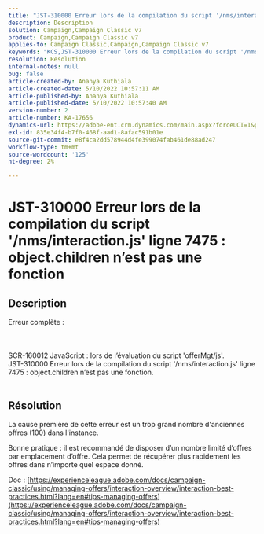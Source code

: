 ```yaml
---
title: "JST-310000 Erreur lors de la compilation du script '/nms/interaction.js' ligne 7475 : object.children n’est pas une fonction"
description: Description
solution: Campaign,Campaign Classic v7
product: Campaign,Campaign Classic v7
applies-to: Campaign Classic,Campaign,Campaign Classic v7
keywords: "KCS,JST-310000 Erreur lors de la compilation du script '/nms/interaction.js' ligne 7475 : object.children n’est pas une fonction"
resolution: Resolution
internal-notes: null
bug: false
article-created-by: Ananya Kuthiala
article-created-date: 5/10/2022 10:57:11 AM
article-published-by: Ananya Kuthiala
article-published-date: 5/10/2022 10:57:40 AM
version-number: 2
article-number: KA-17656
dynamics-url: https://adobe-ent.crm.dynamics.com/main.aspx?forceUCI=1&pagetype=entityrecord&etn=knowledgearticle&id=d9e69ff0-4fd0-ec11-a7b5-0022480a8e40
exl-id: 835e34f4-b7f0-468f-aad1-8afac591b01e
source-git-commit: e8f4ca2dd578944d4fe399074fab461de88ad247
workflow-type: tm+mt
source-wordcount: '125'
ht-degree: 2%

---
```


# JST-310000 Erreur lors de la compilation du script &#39;/nms/interaction.js&#39; ligne 7475 : object.children n’est pas une fonction

## Description

Erreur complète :<br><br> <br><br>SCR-160012 JavaScript : lors de l’évaluation du script &#39;offerMgt/js&#39;.
<br>JST-310000 Erreur lors de la compilation du script &#39;/nms/interaction.js&#39; ligne 7475 : object.children n’est pas une fonction.
<br> 

## Résolution


La cause première de cette erreur est un trop grand nombre d&#39;anciennes offres (100) dans l&#39;instance.

Bonne pratique : il est recommandé de disposer d’un nombre limité d’offres par emplacement d’offre. Cela permet de récupérer plus rapidement les offres dans n’importe quel espace donné.

Doc : [https://experienceleague.adobe.com/docs/campaign-classic/using/managing-offers/interaction-overview/interaction-best-practices.html?lang=en#tips-managing-offers](https://experienceleague.adobe.com/docs/campaign-classic/using/managing-offers/interaction-overview/interaction-best-practices.html?lang=en#tips-managing-offers)
